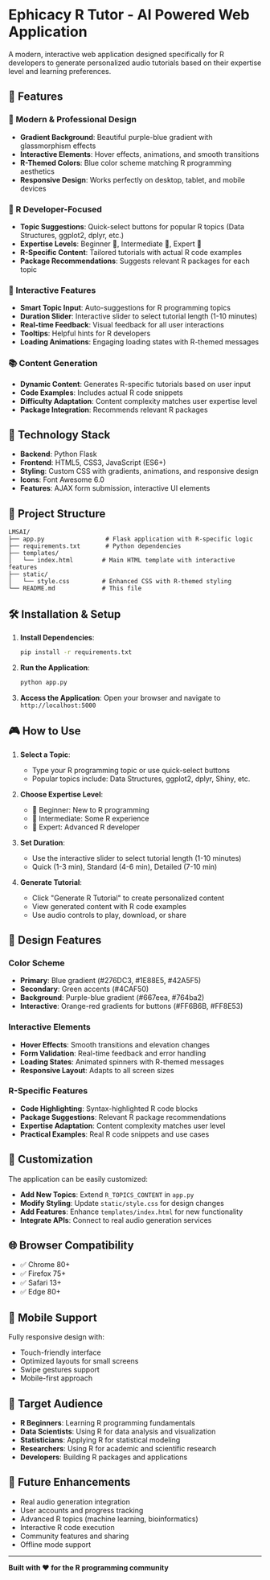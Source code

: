 # Ephicacy R Tutor - AI Powered Web Application

A modern, interactive web application designed specifically for R developers to generate personalized audio tutorials based on their expertise level and learning preferences.

## 🌟 Features

### 🎨 Modern & Professional Design
- **Gradient Background**: Beautiful purple-blue gradient with glassmorphism effects
- **Interactive Elements**: Hover effects, animations, and smooth transitions
- **R-Themed Colors**: Blue color scheme matching R programming aesthetics
- **Responsive Design**: Works perfectly on desktop, tablet, and mobile devices

### 🎯 R Developer-Focused
- **Topic Suggestions**: Quick-select buttons for popular R topics (Data Structures, ggplot2, dplyr, etc.)
- **Expertise Levels**: Beginner 🌱, Intermediate 🌿, Expert 🌳
- **R-Specific Content**: Tailored tutorials with actual R code examples
- **Package Recommendations**: Suggests relevant R packages for each topic

### 🔧 Interactive Features
- **Smart Topic Input**: Auto-suggestions for R programming topics
- **Duration Slider**: Interactive slider to select tutorial length (1-10 minutes)
- **Real-time Feedback**: Visual feedback for all user interactions
- **Tooltips**: Helpful hints for R developers
- **Loading Animations**: Engaging loading states with R-themed messages

### 📚 Content Generation
- **Dynamic Content**: Generates R-specific tutorials based on user input
- **Code Examples**: Includes actual R code snippets
- **Difficulty Adaptation**: Content complexity matches user expertise level
- **Package Integration**: Recommends relevant R packages

## 🚀 Technology Stack

- **Backend**: Python Flask
- **Frontend**: HTML5, CSS3, JavaScript (ES6+)
- **Styling**: Custom CSS with gradients, animations, and responsive design
- **Icons**: Font Awesome 6.0
- **Features**: AJAX form submission, interactive UI elements

## 📁 Project Structure

```
LMSAI/
├── app.py                 # Flask application with R-specific logic
├── requirements.txt       # Python dependencies
├── templates/
│   └── index.html        # Main HTML template with interactive features
├── static/
│   └── style.css         # Enhanced CSS with R-themed styling
└── README.md             # This file
```

## 🛠️ Installation & Setup

1. **Install Dependencies**:
   ```bash
   pip install -r requirements.txt
   ```

2. **Run the Application**:
   ```bash
   python app.py
   ```

3. **Access the Application**:
   Open your browser and navigate to `http://localhost:5000`

## 🎮 How to Use

1. **Select a Topic**: 
   - Type your R programming topic or use quick-select buttons
   - Popular topics include: Data Structures, ggplot2, dplyr, Shiny, etc.

2. **Choose Expertise Level**:
   - 🌱 Beginner: New to R programming
   - 🌿 Intermediate: Some R experience
   - 🌳 Expert: Advanced R developer

3. **Set Duration**:
   - Use the interactive slider to select tutorial length (1-10 minutes)
   - Quick (1-3 min), Standard (4-6 min), Detailed (7-10 min)

4. **Generate Tutorial**:
   - Click "Generate R Tutorial" to create personalized content
   - View generated content with R code examples
   - Use audio controls to play, download, or share

## 🎨 Design Features

### Color Scheme
- **Primary**: Blue gradient (#276DC3, #1E88E5, #42A5F5)
- **Secondary**: Green accents (#4CAF50)
- **Background**: Purple-blue gradient (#667eea, #764ba2)
- **Interactive**: Orange-red gradients for buttons (#FF6B6B, #FF8E53)

### Interactive Elements
- **Hover Effects**: Smooth transitions and elevation changes
- **Form Validation**: Real-time feedback and error handling
- **Loading States**: Animated spinners with R-themed messages
- **Responsive Layout**: Adapts to all screen sizes

### R-Specific Features
- **Code Highlighting**: Syntax-highlighted R code blocks
- **Package Suggestions**: Relevant R package recommendations
- **Expertise Adaptation**: Content complexity matches user level
- **Practical Examples**: Real R code snippets and use cases

## 🔧 Customization

The application can be easily customized:

- **Add New Topics**: Extend `R_TOPICS_CONTENT` in `app.py`
- **Modify Styling**: Update `static/style.css` for design changes
- **Add Features**: Enhance `templates/index.html` for new functionality
- **Integrate APIs**: Connect to real audio generation services

## 🌐 Browser Compatibility

- ✅ Chrome 80+
- ✅ Firefox 75+
- ✅ Safari 13+
- ✅ Edge 80+

## 📱 Mobile Support

Fully responsive design with:
- Touch-friendly interface
- Optimized layouts for small screens
- Swipe gestures support
- Mobile-first approach

## 🎯 Target Audience

- **R Beginners**: Learning R programming fundamentals
- **Data Scientists**: Using R for data analysis and visualization
- **Statisticians**: Applying R for statistical modeling
- **Researchers**: Using R for academic and scientific research
- **Developers**: Building R packages and applications

## 🚀 Future Enhancements

- Real audio generation integration
- User accounts and progress tracking
- Advanced R topics (machine learning, bioinformatics)
- Interactive R code execution
- Community features and sharing
- Offline mode support

---

**Built with ❤️ for the R programming community**
